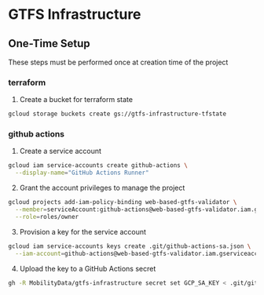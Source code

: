 # GTFS Infrastructure

## One-Time Setup

These steps must be performed once at creation time of the project

### terraform

1. Create a bucket for terraform state

  ```bash
  gcloud storage buckets create gs://gtfs-infrastructure-tfstate
  ```

### github actions

1. Create a service account

  ```bash
  gcloud iam service-accounts create github-actions \
    --display-name="GitHub Actions Runner"
  ```

2. Grant the account privileges to manage the project

  ```bash
  gcloud projects add-iam-policy-binding web-based-gtfs-validator \
    --member=serviceAccount:github-actions@web-based-gtfs-validator.iam.gserviceaccount.com \
    --role=roles/owner
  ```

3. Provision a key for the service account

  ```bash
  gcloud iam service-accounts keys create .git/github-actions-sa.json \
    --iam-account=github-actions@web-based-gtfs-validator.iam.gserviceaccount.com
  ```

4. Upload the key to a GitHub Actions secret

  ```bash
  gh -R MobilityData/gtfs-infrastructure secret set GCP_SA_KEY < .git/github-actions-sa.json
  ```
